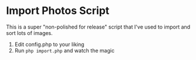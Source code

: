 # Import Photos Script

This is a super "non-polished for release" script that I've used to import and sort lots of images.

1. Edit config.php to your liking
2. Run `php import.php` and watch the magic
